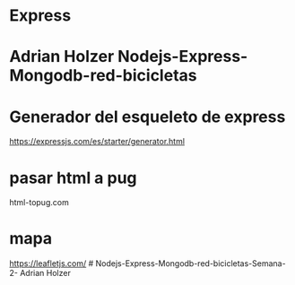 ﻿# Express
# Adrian Holzer Nodejs-Express-Mongodb-red-bicicletas

# Generador del esqueleto de express

https://expressjs.com/es/starter/generator.html

# pasar html a pug
html-topug.com

# mapa 
https://leafletjs.com/ #   N o d e j s - E x p r e s s - M o n g o d b - r e d - b i c i c l e t a s - S e m a n a - 2 -   A d r i a n   H o l z e r    
 